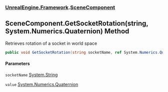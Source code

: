 ### [UnrealEngine.Framework](./UnrealEngine-Framework.md 'UnrealEngine.Framework').[SceneComponent](./UnrealEngine-Framework-SceneComponent.md 'UnrealEngine.Framework.SceneComponent')
## SceneComponent.GetSocketRotation(string, System.Numerics.Quaternion) Method
Retrieves rotation of a socket in world space  
```csharp
public void GetSocketRotation(string socketName, ref System.Numerics.Quaternion value);
```
#### Parameters
<a name='UnrealEngine-Framework-SceneComponent-GetSocketRotation(string_System-Numerics-Quaternion)-socketName'></a>
`socketName` [System.String](https://docs.microsoft.com/en-us/dotnet/api/System.String 'System.String')  
  
<a name='UnrealEngine-Framework-SceneComponent-GetSocketRotation(string_System-Numerics-Quaternion)-value'></a>
`value` [System.Numerics.Quaternion](https://docs.microsoft.com/en-us/dotnet/api/System.Numerics.Quaternion 'System.Numerics.Quaternion')  
  
